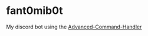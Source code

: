 # fant0mib0t
My discord bot using the [Advanced-Command-Handler](https://github.com/Advanced-Command-Handler/Advanced-Command-Handler)